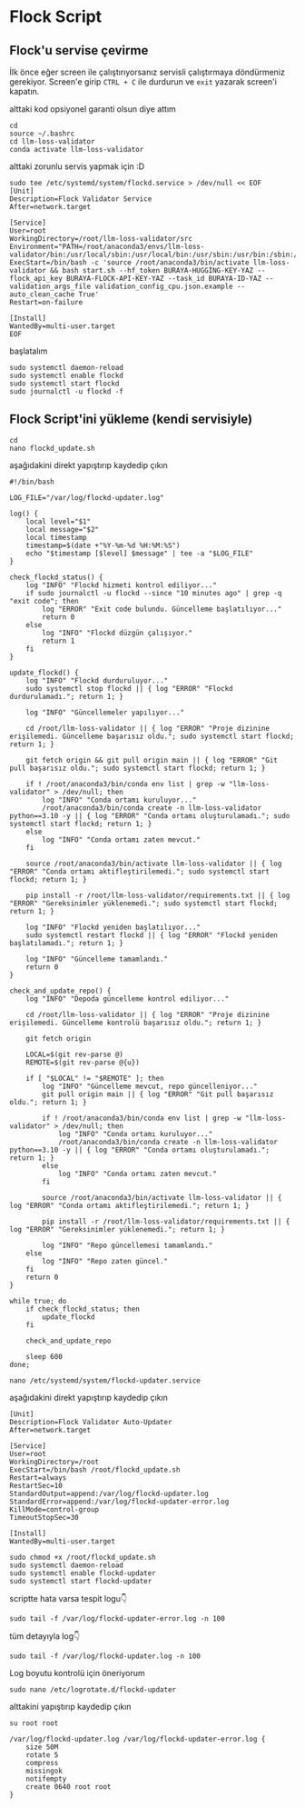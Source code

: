 # Flock Script
## Flock'u servise çevirme
İlk önce eğer screen ile çalıştırıyorsanız servisli çalıştırmaya döndürmeniz gerekiyor. Screen'e girip `CTRL + C` ile durdurun ve `exit` yazarak screen'i kapatın.

alttaki kod opsiyonel garanti olsun diye attım

    cd
    source ~/.bashrc
    cd llm-loss-validator
    conda activate llm-loss-validator

alttaki zorunlu servis yapmak için :D

    sudo tee /etc/systemd/system/flockd.service > /dev/null << EOF
    [Unit]
    Description=Flock Validator Service
    After=network.target
    
    [Service]
    User=root
    WorkingDirectory=/root/llm-loss-validator/src
    Environment="PATH=/root/anaconda3/envs/llm-loss-validator/bin:/usr/local/sbin:/usr/local/bin:/usr/sbin:/usr/bin:/sbin:/bin"
    ExecStart=/bin/bash -c 'source /root/anaconda3/bin/activate llm-loss-validator && bash start.sh --hf_token BURAYA-HUGGİNG-KEY-YAZ --flock_api_key BURAYA-FLOCK-API-KEY-YAZ --task_id BURAYA-ID-YAZ --validation_args_file validation_config_cpu.json.example --auto_clean_cache True'
    Restart=on-failure
    
    [Install]
    WantedBy=multi-user.target
    EOF
başlatalım

    sudo systemctl daemon-reload
    sudo systemctl enable flockd
    sudo systemctl start flockd
    sudo journalctl -u flockd -f
## Flock Script'ini yükleme (kendi servisiyle)

    cd
    nano flockd_update.sh

aşağıdakini direkt yapıştırıp kaydedip çıkın

```
#!/bin/bash

LOG_FILE="/var/log/flockd-updater.log"

log() {
    local level="$1"
    local message="$2"
    local timestamp
    timestamp=$(date +"%Y-%m-%d %H:%M:%S")
    echo "$timestamp [$level] $message" | tee -a "$LOG_FILE"
}

check_flockd_status() {
    log "INFO" "Flockd hizmeti kontrol ediliyor..."
    if sudo journalctl -u flockd --since "10 minutes ago" | grep -q "exit code"; then
        log "ERROR" "Exit code bulundu. Güncelleme başlatılıyor..."
        return 0
    else
        log "INFO" "Flockd düzgün çalışıyor."
        return 1
    fi
}

update_flockd() {
    log "INFO" "Flockd durduruluyor..."
    sudo systemctl stop flockd || { log "ERROR" "Flockd durdurulamadı."; return 1; }

    log "INFO" "Güncellemeler yapılıyor..."

    cd /root/llm-loss-validator || { log "ERROR" "Proje dizinine erişilemedi. Güncelleme başarısız oldu."; sudo systemctl start flockd; return 1; }

    git fetch origin && git pull origin main || { log "ERROR" "Git pull başarısız oldu."; sudo systemctl start flockd; return 1; }

    if ! /root/anaconda3/bin/conda env list | grep -w "llm-loss-validator" > /dev/null; then
        log "INFO" "Conda ortamı kuruluyor..."
        /root/anaconda3/bin/conda create -n llm-loss-validator python==3.10 -y || { log "ERROR" "Conda ortamı oluşturulamadı."; sudo systemctl start flockd; return 1; }
    else
        log "INFO" "Conda ortamı zaten mevcut."
    fi

    source /root/anaconda3/bin/activate llm-loss-validator || { log "ERROR" "Conda ortamı aktifleştirilemedi."; sudo systemctl start flockd; return 1; }
    
    pip install -r /root/llm-loss-validator/requirements.txt || { log "ERROR" "Gereksinimler yüklenemedi."; sudo systemctl start flockd; return 1; }

    log "INFO" "Flockd yeniden başlatılıyor..."
    sudo systemctl restart flockd || { log "ERROR" "Flockd yeniden başlatılamadı."; return 1; }

    log "INFO" "Güncelleme tamamlandı."
    return 0
}

check_and_update_repo() {
    log "INFO" "Depoda güncelleme kontrol ediliyor..."

    cd /root/llm-loss-validator || { log "ERROR" "Proje dizinine erişilemedi. Güncelleme kontrolü başarısız oldu."; return 1; }

    git fetch origin

    LOCAL=$(git rev-parse @)
    REMOTE=$(git rev-parse @{u})

    if [ "$LOCAL" != "$REMOTE" ]; then
        log "INFO" "Güncelleme mevcut, repo güncelleniyor..."
        git pull origin main || { log "ERROR" "Git pull başarısız oldu."; return 1; }

        if ! /root/anaconda3/bin/conda env list | grep -w "llm-loss-validator" > /dev/null; then
            log "INFO" "Conda ortamı kuruluyor..."
            /root/anaconda3/bin/conda create -n llm-loss-validator python==3.10 -y || { log "ERROR" "Conda ortamı oluşturulamadı."; return 1; }
        else
            log "INFO" "Conda ortamı zaten mevcut."
        fi

        source /root/anaconda3/bin/activate llm-loss-validator || { log "ERROR" "Conda ortamı aktifleştirilemedi."; return 1; }
        
        pip install -r /root/llm-loss-validator/requirements.txt || { log "ERROR" "Gereksinimler yüklenemedi."; return 1; }

        log "INFO" "Repo güncellemesi tamamlandı."
    else
        log "INFO" "Repo zaten güncel."
    fi
    return 0
}

while true; do
    if check_flockd_status; then
        update_flockd
    fi
    
    check_and_update_repo
    
    sleep 600
done;
```

 ```nano /etc/systemd/system/flockd-updater.service```

aşağıdakini direkt yapıştırıp kaydedip çıkın

    [Unit]
    Description=Flock Validator Auto-Updater
    After=network.target
    
    [Service]
    User=root
    WorkingDirectory=/root
    ExecStart=/bin/bash /root/flockd_update.sh
    Restart=always
    RestartSec=10
    StandardOutput=append:/var/log/flockd-updater.log
    StandardError=append:/var/log/flockd-updater-error.log
    KillMode=control-group
    TimeoutStopSec=30
    
    [Install]
    WantedBy=multi-user.target

    sudo chmod +x /root/flockd_update.sh
    sudo systemctl daemon-reload
    sudo systemctl enable flockd-updater
    sudo systemctl start flockd-updater

scriptte hata varsa tespit logu👇

    sudo tail -f /var/log/flockd-updater-error.log -n 100

tüm detayıyla log👇

    sudo tail -f /var/log/flockd-updater.log -n 100

Log boyutu kontrolü için öneriyorum

    sudo nano /etc/logrotate.d/flockd-updater
alttakini yapıştırıp kaydedip çıkın

    su root root
    
    /var/log/flockd-updater.log /var/log/flockd-updater-error.log {
        size 50M
        rotate 5
        compress
        missingok
        notifempty
        create 0640 root root
    }
